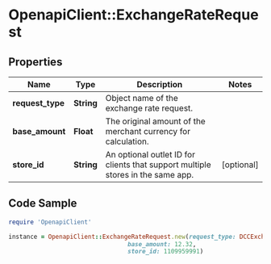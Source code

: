 # OpenapiClient::ExchangeRateRequest

## Properties

Name | Type | Description | Notes
------------ | ------------- | ------------- | -------------
**request_type** | **String** | Object name of the exchange rate request. | 
**base_amount** | **Float** | The original amount of the merchant currency for calculation. | 
**store_id** | **String** | An optional outlet ID for clients that support multiple stores in the same app. | [optional] 

## Code Sample

```ruby
require 'OpenapiClient'

instance = OpenapiClient::ExchangeRateRequest.new(request_type: DCCExchangeRateRequest,
                                 base_amount: 12.32,
                                 store_id: 1109959991)
```



